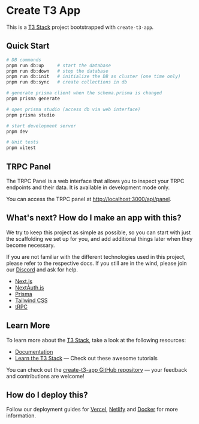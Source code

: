# Create T3 App

This is a [T3 Stack](https://create.t3.gg/) project bootstrapped with `create-t3-app`.

## Quick Start

```bash
# DB commands
pnpm run db:up     # start the database
pnpm run db:down   # stop the database
pnpm run db:init   # initialize the DB as cluster (one time only)
pnpm run db:sync   # create collections in db

# generate prisma client when the schema.prisma is changed
pnpm prisma generate

# open prisma studio (access db via web interface)
pnpm prisma studio

# start development server
pnpm dev 

# Unit tests
pnpm vitest
```

## TRPC Panel

The TRPC Panel is a web interface that allows you to inspect your TRPC endpoints and their data. It is available in development mode only.

You can access the TRPC panel at [http://localhost:3000/api/panel](http://localhost:3000/api/panel).

## What's next? How do I make an app with this?

We try to keep this project as simple as possible, so you can start with just the scaffolding we set up for you, and add additional things later when they become necessary.

If you are not familiar with the different technologies used in this project, please refer to the respective docs. If you still are in the wind, please join our [Discord](https://t3.gg/discord) and ask for help.

- [Next.js](https://nextjs.org)
- [NextAuth.js](https://next-auth.js.org)
- [Prisma](https://prisma.io)
- [Tailwind CSS](https://tailwindcss.com)
- [tRPC](https://trpc.io)

## Learn More

To learn more about the [T3 Stack](https://create.t3.gg/), take a look at the following resources:

- [Documentation](https://create.t3.gg/)
- [Learn the T3 Stack](https://create.t3.gg/en/faq#what-learning-resources-are-currently-available) — Check out these awesome tutorials

You can check out the [create-t3-app GitHub repository](https://github.com/t3-oss/create-t3-app) — your feedback and contributions are welcome!

## How do I deploy this?

Follow our deployment guides for [Vercel](https://create.t3.gg/en/deployment/vercel), [Netlify](https://create.t3.gg/en/deployment/netlify) and [Docker](https://create.t3.gg/en/deployment/docker) for more information.
